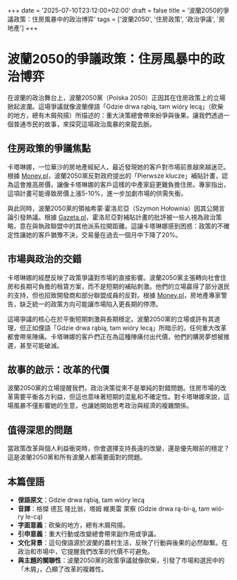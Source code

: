 +++
date = '2025-07-10T23:12:00+02:00'
draft = false
title = '波蘭2050的爭議政策：住房風暴中的政治博弈'
tags = ['波蘭2050', '住房政策', '政治爭議', '房地產']
+++

# 波蘭2050的爭議政策：住房風暴中的政治博弈

在波蘭的政治舞台上，波蘭2050黨（Polska 2050）正因其在住房政策上的立場掀起波瀾。這場爭議就像波蘭俚語「Gdzie drwa rąbią, tam wióry lecą」（砍柴的地方，總有木屑飛揚）所描述的：重大決策總會帶來紛爭與後果。讓我們透過一個普通市民的故事，來探究這場政治風暴的來龍去脈。

## 住房政策的爭議焦點

卡塔琳娜，一位華沙的房地產經紀人，最近發現她的客戶對市場前景越來越迷茫。根據 [Money.pl](https://www.money.pl/gospodarka/te-przepisy-wywolaly-fale-kontrowersji-specjalista-od-nieruchomosci-zabral-glos-7176814359170016a.html)，波蘭2050黨反對政府提出的「Pierwsze klucze」補貼計畫，認為這會推高房價，讓像卡塔琳娜的客戶這樣的中產家庭更難負擔住房。專家指出，這項計畫可能導致房價上漲5-10%，進一步加劇市場的供需失衡。

與此同時，波蘭2050黨的領袖希蒙·霍洛尼亞（Szymon Hołownia）因其公開言論引發熱議。根據 [Gazeta.pl](https://wiadomosci.gazeta.pl/wiadomosci/7,114884,32093412,fala-komentarzy-po-ruchu-polski-2050-od-dzisiaj-jest-szymon.html)，霍洛尼亞對補貼計畫的批評被一些人視為政治策略，意在與執政聯盟中的其他派系拉開距離。這讓卡塔琳娜感到困惑：政策的不確定性讓她的客戶猶豫不決，交易量在過去一個月中下降了20%。

## 市場與政治的交錯

卡塔琳娜的經歷反映了政策爭議對市場的直接影響。波蘭2050黨主張轉向社會住房和長期可負擔的租賃方案，而不是短期的補貼刺激。他們的立場贏得了部分選民的支持，但也招致開發商和部分聯盟成員的反對。根據 [Money.pl](https://www.money.pl/gospodarka/te-przepisy-wywolaly-fale-kontrowersji-specjalista-od-nieruchomosci-zabral-glos-7176814359170016a.html)，房地產專家警告，缺乏統一的政策方向可能讓市場陷入更長期的停滯。

這場爭議的核心在於平衡短期刺激與長期穩定。波蘭2050黨的立場或許有其道理，但正如俚語「Gdzie drwa rąbią, tam wióry lecą」所暗示的，任何重大改革都會帶來陣痛。卡塔琳娜的客戶們正在為這種陣痛付出代價，他們的購房夢想被推遲，甚至可能破滅。

## 故事的啟示：改革的代價

波蘭2050黨的立場提醒我們，政治決策從來不是單純的對錯問題。住房市場的改革需要平衡各方利益，但這也意味著短期的混亂和不確定性。對卡塔琳娜來說，這場風暴不僅影響她的生意，也讓她開始思考政治與經濟的複雜關係。

## 值得深思的問題

當政策改革與個人利益衝突時，你會選擇支持長遠的改變，還是優先眼前的穩定？這是波蘭2050黨和所有波蘭人都需要面對的問題。

## 本篇俚語

- **俚語原文**：Gdzie drwa rąbią, tam wióry lecą  
- **音譯**：格傑 德瓦 隆比翁，塔姆 維奧雷 萊察 (Gdzie drwa rą-bi-ą, tam wió-ry le-cą)  
- **字面意義**：砍柴的地方，總有木屑飛揚。  
- **引申意義**：重大行動或改變總會帶來副作用或爭議。  
- **文化背景**：這句俚語源於波蘭的農村生活，反映了行動與後果的必然聯繫。在政治和市場中，它提醒我們改革的代價不可避免。  
- **與主題的關聯性**：波蘭2050黨的政策爭議就像砍柴，引發了市場和選民中的「木屑」，凸顯了改革的複雜性。